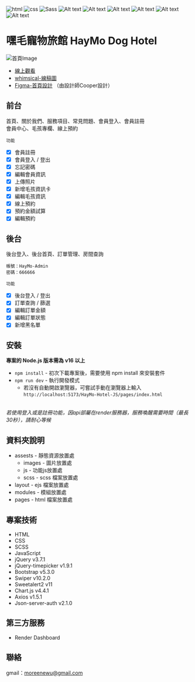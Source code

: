 ![html](https://img.shields.io/badge/HTML5-E34F26?style=for-the-badge&logo=html5&logoColor=white)
![css](https://img.shields.io/badge/CSS3-1572B6?style=for-the-badge&logo=css3&logoColor=white)
![Sass](https://img.shields.io/badge/Sass-CC6699?style=for-the-badge&logo=sass&logoColor=white)
![Alt text](https://img.shields.io/badge/Bootstrap-563D7C?style=for-the-badge&logo=bootstrap&logoColor=white)
![Alt text](https://img.shields.io/badge/jQuery-0769AD?style=for-the-badge&logo=jquery&logoColor=white)
![Alt text](https://img.shields.io/badge/JavaScript-323330?style=for-the-badge&logo=javascript&logoColor=F7DF1E)
![Alt text](https://img.shields.io/badge/axios-671ddf?&style=for-the-badge&logo=axios&logoColor=white)
![Alt text](https://img.shields.io/badge/json-5E5C5C?style=for-the-badge&logo=json&logoColor=white)
![Alt text](https://img.shields.io/badge/Vite-B73BFE?style=for-the-badge&logo=vite&logoColor=FFD62E)

# 嘿毛寵物旅館 HayMo Dog Hotel
![首頁Image](https://i.imgur.com/tIfrtrN.png)
* [線上觀看](https://moreene.github.io/HayMo-Hotel-JS/)
* [whimsical-線稿圖](https://whimsical.com/PDXqEvfrPQQCjjcDrUKnar)
* [Figma-首頁設計](https://www.figma.com/file/JiFCHhdk6YW7zp6gPQh4sm/%E5%85%AD%E8%A7%92_%E5%98%BF%E6%AF%9B%E5%AF%B5%E7%89%A9%E6%97%85%E9%A4%A8-(%E8%A8%AD%E8%A8%88%E7%A8%BF)?type=design&node-id=0%3A1&mode=design&t=fTjNseO0Z24BxFkc-1) （由設計師Cooper設計）

## 前台  
首頁、關於我們、服務項目、常見問題、會員登入、會員註冊<br>
會員中心、毛孩專欄、線上預約

`功能`<br>
- [x] 會員註冊
- [x] 會員登入 / 登出
- [x] 忘記密碼
- [x] 編輯會員資訊
- [x] 上傳照片
- [x] 新增毛孩資訊卡
- [x] 編輯毛孩資訊
- [x] 線上預約
- [x] 預約金額試算
- [x] 編輯預約

## 後台  
後台登入、後台首頁、訂單管理、房間查詢  
```
帳號：HayMo-Admin
密碼：666666
```
`功能`<br>
- [x] 後台登入 / 登出
- [x] 訂單查詢 / 篩選
- [x] 編輯訂單金額
- [x] 編輯訂單狀態
- [x] 新增黑名單

## 安裝
**專案的 Node.js 版本需為 v16 以上**<br>
* `npm install` - 初次下載專案後，需要使用 npm install 來安裝套件  
* `npm run dev` - 執行開發模式  
  * 若沒有自動開啟瀏覽器，可嘗試手動在瀏覽器上輸入 `http://localhost:5173/HayMo-Hotel-JS/pages/index.html`<br><br>

*若使用登入或是註冊功能，因api部屬在render服務器，服務喚醒需要時間（最長30秒），請耐心等候*

## 資料夾說明
* assests - 靜態資源放置處
  * images - 圖片放置處
  * js - 功能js放置處
  * scss - scss 檔案放置處
* layout - ejs 檔案放置處
* modules - 模組放置處
* pages - html 檔案放置處

## 專案技術
* HTML
* CSS
* SCSS
* JavaScript
* jQuery v3.7.1
* jQuery-timepicker v1.9.1
* Bootstrap v5.3.0
* Swiper v10.2.0
* Sweetalert2 v11
* Chart.js v4.4.1
* Axios v1.5.1
* Json-server-auth v2.1.0

## 第三方服務
* Render Dashboard

## 聯絡
gmail：moreenewu@gmail.com

